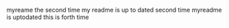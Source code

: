 myreame
the second time my readme is up to dated 
second time myreadme is uptodated
this is forth time 
